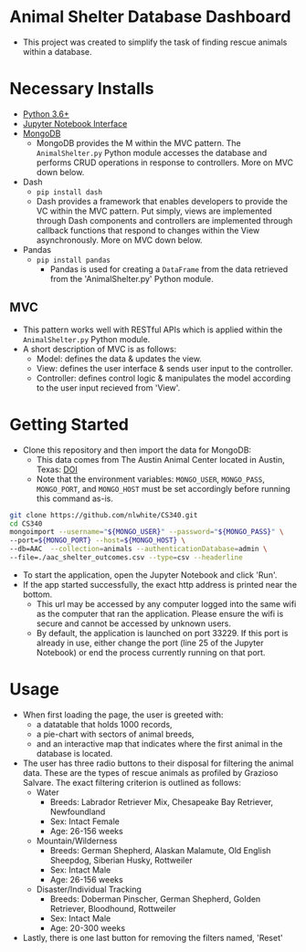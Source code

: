 # Animal Shelter Database Dashboard
- This project was created to simplify the task of finding rescue animals within a database. 
# Necessary Installs
- [Python 3.6+](https://www.python.org/downloads/)
- [Jupyter Notebook Interface](https://docs.jupyter.org/en/stable/install/notebook-classic.html)
- [MongoDB](https://www.mongodb.com/docs/manual/installation/)
	- MongoDB provides the M within the MVC pattern. The `AnimalShelter.py` Python module accesses the database and performs CRUD operations in response to controllers. More on MVC down below.
- Dash
	- `pip install dash`
	- Dash provides a framework that enables developers to provide the VC within the MVC pattern. Put simply, views are implemented through Dash components and controllers are implemented through callback functions that respond to changes within the View asynchronously. More on MVC down below.
- Pandas
	- `pip install pandas`
		- Pandas is used for creating a `DataFrame` from the data retrieved from the 'AnimalShelter.py' Python module.
## MVC
- This pattern works well with RESTful APIs which is applied within the `AnimalShelter.py` Python module.
- A short description of MVC is as follows:
	- Model: defines the data & updates the view.
	- View: defines the user interface & sends user input to the controller.
	- Controller: defines control logic & manipulates the model according to the user input recieved from 'View'.
# Getting Started
- Clone this repository and then import the data for MongoDB:
	- This data comes from The Austin Animal Center located in Austin, Texas: [DOI](https://doi.org/10.26000/025.000001)
	- Note that the environment variables: `MONGO_USER`, `MONGO_PASS`, `MONGO_PORT`, and `MONGO_HOST` must be set accordingly before running this command as-is.
```bash
git clone https://github.com/nlwhite/CS340.git
cd CS340
mongoimport --username="${MONGO_USER}" --password="${MONGO_PASS}" \
--port=${MONGO_PORT} --host=${MONGO_HOST} \
--db=AAC  --collection=animals --authenticationDatabase=admin \
--file=./aac_shelter_outcomes.csv --type=csv --headerline
```
- To start the application, open the Jupyter Notebook and click 'Run'.
- If the app started successfully, the exact http address is printed near the bottom.
	- This url may be accessed by any computer logged into the same wifi as the computer that ran the application. Please ensure the wifi is secure and cannot be accessed by unknown users.
	- By default, the application is launched on port 33229. If this port is already in use, either change the port (line 25 of the Jupyter Notebook) or end the process currently running on that port. 
# Usage
- When first loading the page, the user is greeted with:
	- a datatable that holds 1000 records,
	- a pie-chart with sectors of animal breeds,
	- and an interactive map that indicates where the first animal in the database is located.
- The user has three radio buttons to their disposal for filtering the animal data. These are the types of rescue animals as profiled by Grazioso Salvare. The exact filtering criterion is outlined as follows:
	- Water
		- Breeds: Labrador Retriever Mix, Chesapeake Bay Retriever, Newfoundland
		- Sex: Intact Female
		- Age: 26-156 weeks
	- Mountain/Wilderness
		- Breeds: German Shepherd, Alaskan Malamute, Old English Sheepdog, Siberian Husky, Rottweiler
		- Sex: Intact Male
		- Age: 26-156 weeks
	- Disaster/Individual Tracking
		- Breeds: Doberman Pinscher, German Shepherd, Golden Retriever, Bloodhound, Rottweiler
		- Sex: Intact Male
		- Age: 20-300 weeks
- Lastly, there is one last button for removing the filters named, 'Reset'
